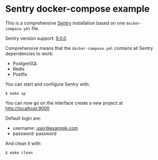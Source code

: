 # Sentry docker-compose example

This is a comprehensive [Sentry](https://sentry.io/welcome/) installation based on one `docker-compose.yml` file.

Sentry version support: [9.0.0](https://github.com/getsentry/sentry/releases/tag/9.0.0)

Comprehensive means that the `docker-compose.yml` contains all Sentry dependencies to work:

- PostgreSQL
- Redis
- Postfix

You can start and configure Sentry with:

```
$ make up
```

You can now go on the interface create a new project at [http://localhost:9000](http://localhost:9000)

Default login are:

* username: user@example.com
* password: password

And clean it with:

```
$ make clean
```
